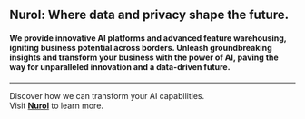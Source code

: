 ## Nurol: Where data and privacy shape the future.

#### We provide innovative AI platforms and advanced feature warehousing, igniting business potential across borders. Unleash groundbreaking insights and transform your business with the power of AI, paving the way for unparalleled innovation and a data-driven future.
---
Discover how we can transform your AI capabilities.  
Visit [**Nurol**](https://nurol.ai) to learn more.
